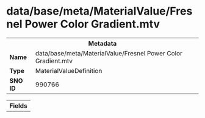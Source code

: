 <h1>data/base/meta/MaterialValue/Fresnel Power Color Gradient.mtv</h1><table><tr><th colspan="100%">Metadata</th></tr><tr><td><b>Name</b></td><td>data/base/meta/MaterialValue/Fresnel Power Color Gradient.mtv</td></tr><tr><td><b>Type</b></td><td>MaterialValueDefinition</td></tr><tr><td><b>SNO ID</b></td><td>990766</td></tr></table>

<table><tr><th colspan="100%">Fields</th></tr></table>

